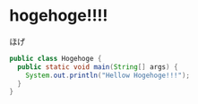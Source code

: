 # hogehoge!!!!

ほげ

``` java
public class Hogehoge {
  public static void main(String[] args) {
    System.out.println("Hellow Hogehoge!!!");
  }
}
```